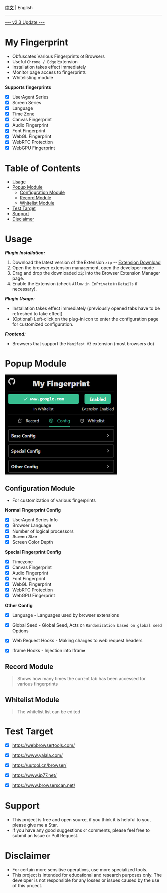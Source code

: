 
[中文](./README.md) | English

---

[--- v2.3 Update ---](https://github.com/omegaee/my-fingerprint/releases/latest)

# My Fingerprint

- Obfuscates Various Fingerprints of Browsers
- Useful `Chrome / Edge` Extension
- Installation takes effect immediately
- Monitor page access to fingerprints
- Whitelisting module

**Supports fingerprints**
- [x] UserAgent Series
- [x] Screen Series
- [x] Language
- [x] Time Zone
- [x] Canvas Fingerprint
- [x] Audio Fingerprint
- [x] Font Fingerprint
- [x] WebGL Fingerprint
- [x] WebRTC Protection
- [x] WebGPU Fingerprint

# Table of Contents
- [Usage](#usage)
- [Popup Module](#popup-module)
  - [Configuration Module](#configuration-module)
  - [Record Module](#record-module)
  - [Whitelist Module](#whitelist-module)
- [Test Target](#test-target)
- [Support](#support)
- [Disclaimer](#disclaimer)

# Usage

***Plugin Installation:***
1. Download the latest version of the Extension `zip` -- [Extension Download](https://github.com/omegaee/my-fingerprint/releases/latest)
2. Open the browser extension management, open the developer mode
3. Drag and drop the downloaded `zip` into the Browser Extension Manager page.
4. Enable the Extension (check `Allow in InPrivate` in `Details` if necessary).

***Plugin Usage:***
- Installation takes effect immediately (previously opened tabs have to be refreshed to take effect)
- (Optional) Left-click on the plug-in icon to enter the configuration page for customized configuration.

***Frontend:***
- Browsers that support the `Manifest V3` extension (most browsers do)

# Popup Module

<img src='./images/en/ui.png' width='360px' />

## Configuration Module
- For customization of various fingerprints

**Normal Fingerprint Config**
- [x] UserAgent Series Info
- [x] Browser Language
- [x] Number of logical processors
- [x] Screen Size
- [x] Screen Color Depth

**Special Fingerprint Config**
- [x] Timezone
- [x] Canvas Fingerprint
- [x] Audio Fingerprint
- [x] Font Fingerprint
- [x] WebGL Fingerprint
- [x] WebRTC Protection
- [x] WebGPU Fingerprint

**Other Config**
- [x] Language - Languages used by browser extensions
- [x] Global Seed - Global Seed, Acts on `Randomization based on global seed` Options
- [x] Web Request Hooks - Making changes to web request headers
- [x] Iframe Hooks - Injection into Iframe


## Record Module
> Shows how many times the current tab has been accessed for various fingerprints

## Whitelist Module
> The whitelist list can be edited


# Test Target
- [x] https://webbrowsertools.com/
- [x] https://www.yalala.com/
- [x] https://uutool.cn/browser/
- [x] https://www.ip77.net/
- [x] https://www.browserscan.net/


# Support
- This project is free and open source, if you think it is helpful to you, please give me a Star.
- If you have any good suggestions or comments, please feel free to submit an Issue or Pull Request.


# Disclaimer
- For certain more sensitive operations, use more specialized tools.
- This project is intended for educational and research purposes only. The developer is not responsible for any losses or issues caused by the use of this project.